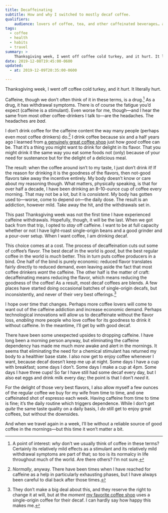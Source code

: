 ```yaml
---
title: Decaffeinating
subtitle: How and why I switched to mostly decaf coffee.
qualifiers:
    audience: lovers of coffee, tea, and other caffeinated beverages… and good health.
tags:
  - coffee
  - health
  - habits
  - travel
summary: >
    Thanksgiving week, I went off coffee cold turkey, and it hurt. It literally hurt. Caffeine is a drug, and it has withdrawal symptoms. So I cut it out entirely—but I’m still drinking coffee.
date: 2019-12-08T19:45:00-0600
updated:
  - at: 2019-12-09T20:35:00-0600

---
```


Thanksgiving week, I went off coffee cold turkey, and it *hurt*. It literally hurt.

Caffeine, though we don’t often think of it in these terms, is a drug.[^why] As a drug, it has withdrawal symptoms. There is of course the fatigue you’d expect (caffeine is a stimulant). Even worse for me, though—and I hear the same from most other coffee-drinkers I talk to—are the headaches. The headaches are *bad*.

I don’t drink coffee for the caffeine content the way many people (perhaps even most coffee drinkers) do.[^normally] I drink coffee because six and a half years ago I learned from [a genuinely great coffee shop][jubala] just how *good* coffee can be. That it’s a thing you might want to drink for delight in its flavor. That you might drink it the same way you eat some foods not (only) because of your need for sustenance but for the delight of a delicious meal.

The result: when the coffee around isn’t to my taste, I just don’t drink it! If the reason for drinking it is the goodness of the flavors, then not-good flavors take away the incentive entirely. My body doesn’t know or care about my reasoning though. What matters, physically speaking, is that for over half a decade, I have been drinking an 8–10-ounce cup of coffee every morning. That may not be a lot, but it is *consistent*. My body has gotten used to—worse, come to depend on—the daily dose. The result is an addiction, however mild. Take away the hit, and the withdrawals set in.

This past Thanksgiving week was not the first time I have experienced caffeine withdrawals. Hopefully, though, it will be the last. When we got back from that trip, I opted to *stay* off caffeine. I want to be at full capacity whether or not I have light-roast single-origin beans and a good grinder and a pour-over setup. When I want coffee, I am drinking decaf.

This choice comes at a cost. The process of decaffeination cuts out some of coffee’s flavor. The best decaf in the world is *good*, but the best regular coffee in the world is *much* better. This in turn puts coffee producers in a bind. One half of the bind is purely economic: reduced flavor translates fairly directly to reduced demand, even leaving aside the fact that most coffee drinkers *want* the caffeine. The other half is the matter of craft: decaffeinating means reducing the flavor, which means reducing the goodness of the coffee! As a result, most decaf coffees are blends. A few places have started doing occasional batches of single-origin decafs, but inconsistently, and never of their very best offerings.[^shh]

I hope over time that changes. Perhaps more coffee lovers will come to want out of the caffeine addiction and increase economic demand. Perhaps technological innovations will allow us to decaffeinate without the flavor loss, *enabling* more people who love coffee for its goodness to drink it without caffeine. In the meantime, I’ll get by with good decaf.

There have been some unexpected upsides to dropping caffeine. I have long been a morning person anyway, but eliminating the caffeine dependency has made me much *more* awake and alert in the mornings. It seems that eliminating the need for a chemical stimulant has returned my body to a healthier base state. I also now get to enjoy coffee whenever I want, because decaf doesn’t keep me up at night. Some days I have a cup with breakfast; some days I don’t. Some days I make a cup at 4pm. Some days I have three cups! So far I have still had some decaf every day, but I also eat eggs and drink milk every day; the point is that I don’t *need* it.

For the delight of those very best flavors, I also allow myself a few ounces of the regular coffee we buy for my wife from time to time, and one caffeinated shot of espresso each week. Having caffeine from time to time is fine; it’s the daily routine which triggers dependence. While I don’t get *quite* the same taste quality on a daily basis, I *do* still get to enjoy great coffees, but without the downsides.

And when we travel again in a week, I’ll be without a reliable source of good coffee in the mornings—but this time it won’t matter a bit.

[jubala]: http://www.jubalacoffee.com

[^why]: A point of interest: *why* don’t we usually think of coffee in these terms? Certainly its relatively mild effects as a stimulant and its relatively mild withdrawal symptoms are part of that; so too is its normalcy in life throughout much of the world. Are there others? I’m not sure.

[^normally]: *Normally*, anyway. There have been times when I have reached for caffeine as a help in particularly exhausting phases, but I have always been careful to dial back after those times.

[^shh]: They don’t make a big deal about this, and they reserve the right to change it at will, but at the *moment* [my favorite coffee shop][loyal] uses a single-origin coffee for their decaf. I can hardly say how happy this makes me.

[loyal]: https://loyalcoffee.co
